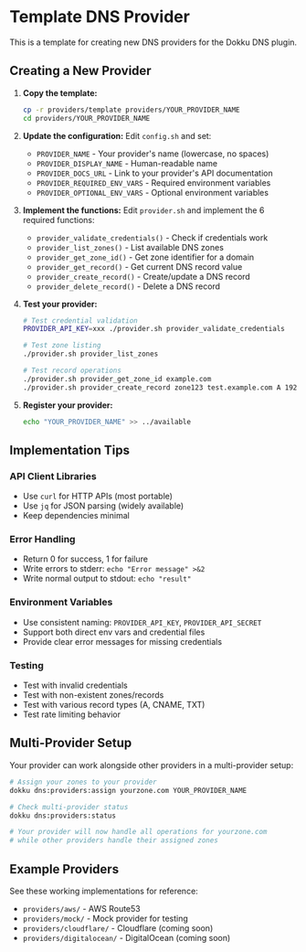 # Template DNS Provider

This is a template for creating new DNS providers for the Dokku DNS plugin.

## Creating a New Provider

1. **Copy the template:**
   ```bash
   cp -r providers/template providers/YOUR_PROVIDER_NAME
   cd providers/YOUR_PROVIDER_NAME
   ```

2. **Update the configuration:**
   Edit `config.sh` and set:
   - `PROVIDER_NAME` - Your provider's name (lowercase, no spaces)
   - `PROVIDER_DISPLAY_NAME` - Human-readable name
   - `PROVIDER_DOCS_URL` - Link to your provider's API documentation
   - `PROVIDER_REQUIRED_ENV_VARS` - Required environment variables
   - `PROVIDER_OPTIONAL_ENV_VARS` - Optional environment variables

3. **Implement the functions:**
   Edit `provider.sh` and implement the 6 required functions:
   - `provider_validate_credentials()` - Check if credentials work
   - `provider_list_zones()` - List available DNS zones
   - `provider_get_zone_id()` - Get zone identifier for a domain
   - `provider_get_record()` - Get current DNS record value
   - `provider_create_record()` - Create/update a DNS record
   - `provider_delete_record()` - Delete a DNS record

4. **Test your provider:**
   ```bash
   # Test credential validation
   PROVIDER_API_KEY=xxx ./provider.sh provider_validate_credentials
   
   # Test zone listing
   ./provider.sh provider_list_zones
   
   # Test record operations
   ./provider.sh provider_get_zone_id example.com
   ./provider.sh provider_create_record zone123 test.example.com A 192.168.1.100 300
   ```

5. **Register your provider:**
   ```bash
   echo "YOUR_PROVIDER_NAME" >> ../available
   ```

## Implementation Tips

### API Client Libraries
- Use `curl` for HTTP APIs (most portable)
- Use `jq` for JSON parsing (widely available)
- Keep dependencies minimal

### Error Handling
- Return 0 for success, 1 for failure
- Write errors to stderr: `echo "Error message" >&2`
- Write normal output to stdout: `echo "result"`

### Environment Variables
- Use consistent naming: `PROVIDER_API_KEY`, `PROVIDER_API_SECRET`
- Support both direct env vars and credential files
- Provide clear error messages for missing credentials

### Testing
- Test with invalid credentials
- Test with non-existent zones/records
- Test with various record types (A, CNAME, TXT)
- Test rate limiting behavior

## Multi-Provider Setup

Your provider can work alongside other providers in a multi-provider setup:

```bash
# Assign your zones to your provider
dokku dns:providers:assign yourzone.com YOUR_PROVIDER_NAME

# Check multi-provider status  
dokku dns:providers:status

# Your provider will now handle all operations for yourzone.com
# while other providers handle their assigned zones
```

## Example Providers

See these working implementations for reference:
- `providers/aws/` - AWS Route53
- `providers/mock/` - Mock provider for testing
- `providers/cloudflare/` - Cloudflare (coming soon)
- `providers/digitalocean/` - DigitalOcean (coming soon)